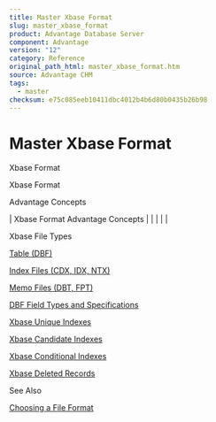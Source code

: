 ```yaml
---
title: Master Xbase Format
slug: master_xbase_format
product: Advantage Database Server
component: Advantage
version: "12"
category: Reference
original_path_html: master_xbase_format.htm
source: Advantage CHM
tags:
  - master
checksum: e75c085eeb10411dbc4012b4b6d80b0435b26b98
---
```


# Master Xbase Format

Xbase Format

Xbase Format

Advantage Concepts

| Xbase Format  Advantage Concepts |  |  |  |  |

Xbase File Types

[Table (DBF)](master_table_dbf_.md)

[Index Files (CDX, IDX, NTX)](master_index_files_cdx_idx_ntx_.md)

[Memo Files (DBT, FPT)](master_memo_files_dbt_fpt.md)

[DBF Field Types and Specifications](master_dbf_field_types_and_specifications.md)

[Xbase Unique Indexes](master_xbase_unique_indexes.md)

[Xbase Candidate Indexes](master_xbase_candidate_indexes.md)

[Xbase Conditional Indexes](master_xbase_conditional_indexes.md)

[Xbase Deleted Records](master_xbase_deleted_records.md)

See Also

[Choosing a File Format](master_choosing_a_file_format.md)
